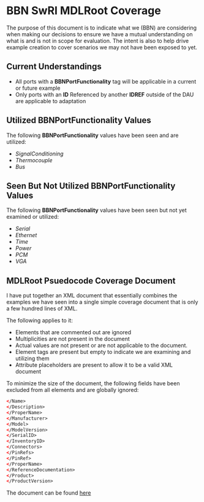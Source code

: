 # BBN SwRI MDLRoot Coverage

The purpose of this document is to indicate what we (BBN) are considering when making our decisions to ensure we have a 
mutual understanding on what is and is not in scope for evaluation. The intent is also to help drive example creation 
to cover scenarios we may not have been exposed to yet.

## Current Understandings

 * All ports with a **BBNPortFunctionality** tag will be applicable in a current or future example
 * Only ports with an **ID** Referenced by another **IDREF** outside of the DAU are applicable to adaptation

## Utilized BBNPortFunctionality Values 

The following **BBNPortFunctionality** values have been seen and are utilized:

 * _SignalConditioning_
 * _Thermocouple_
 * _Bus_

## Seen But Not Utilized BBNPortFunctionality Values

The following **BBNPortFunctionality** values have been seen but not yet examined or utilized:
 * _Serial_
 * _Ethernet_
 * _Time_
 * _Power_
 * _PCM_
 * _VGA_
 
## MDLRoot Psuedocode Coverage Document

I have put together an XML document that essentially combines the examples we have seen into a single simple coverage 
document that is only a few hundred lines of XML.

The following applies to it:
 * Elements that are commented out are ignored
 * Multiplicities are not present in the document
 * Actual values are not present or are not applicable to the document.
 * Element tags are present but empty to indicate we are examining and utilizing them
 * Attribute placeholders are present to allow it to be a valid XML document

To minimize the size of the document, the following fields have been excluded from all elements and are globally 
ignored:

```xml
</Name>
</Description>
</ProperName>
</Manufacturer>
</Model>
</ModelVersion>
</SerialID>
</InventoryID>
</Connectors>
</PinRefs>
</PinRef>
</ProperName>
</ReferenceDocumentation>
</Product>
</ProductVersion>
```

The document can be found [here](example_assumptions/ExampleCoverage.xml)
